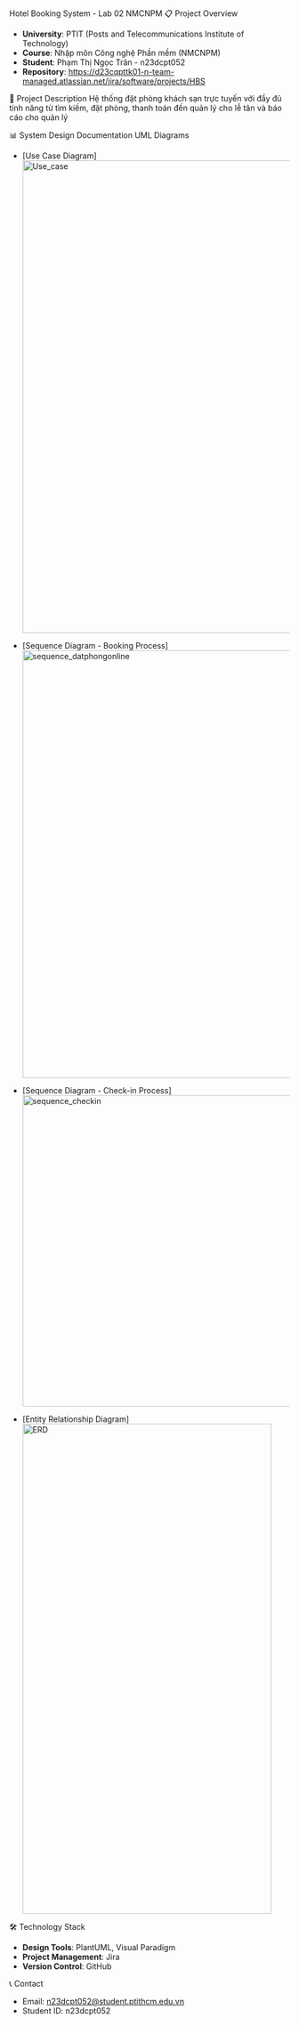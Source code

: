 Hotel Booking System - Lab 02 NMCNPM
📋 Project Overview
- **University**: PTIT (Posts and Telecommunications Institute of Technology)
- **Course**: Nhập môn Công nghệ Phần mềm (NMCNPM)
- **Student**: Phạm Thị Ngọc Trân - n23dcpt052
- **Repository**: https://d23cqpttk01-n-team-managed.atlassian.net/jira/software/projects/HBS

🎯 Project Description
Hệ thống đặt phòng khách sạn trực tuyến với đầy đủ tính năng từ tìm kiếm, đặt phòng, thanh toán đến quản lý cho lễ tân và báo cáo cho quản lý

 📊 System Design Documentation
UML Diagrams
- [Use Case Diagram]<img width="1100" height="850" alt="Use_case" src="https://github.com/user-attachments/assets/2f08a5e4-b40a-4e83-9a2d-0c4af30ca4d9" />

- [Sequence Diagram - Booking Process]<img width="743" height="769" alt="sequence_datphongonline" src="https://github.com/user-attachments/assets/e2d551fa-6806-4551-a2a2-83bc346ffa65" />

- [Sequence Diagram - Check-in Process]<img width="779" height="560" alt="sequence_checkin" src="https://github.com/user-attachments/assets/74c5fb62-9a0c-4fb5-9ca9-48842f71fcab" />

- [Entity Relationship Diagram]<img width="447" height="881" alt="ERD" src="https://github.com/user-attachments/assets/b6c5d7c2-bd95-482d-aad1-3f74c4530e10" />


🛠 Technology Stack
- **Design Tools**: PlantUML, Visual Paradigm
- **Project Management**: Jira
- **Version Control**: GitHub

📞 Contact
- Email: n23dcpt052@student.ptithcm.edu.vn
- Student ID: n23dcpt052
